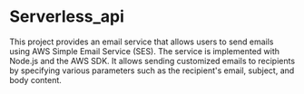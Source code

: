 # Serverless_api
This project provides an email service that allows users to send emails using AWS Simple Email Service (SES). The service is implemented with Node.js and the AWS SDK. It allows sending customized emails to recipients by specifying various parameters such as the recipient's email, subject, and body content.
